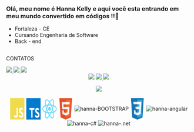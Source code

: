 ### Olá, meu nome é Hanna Kelly e aqui você esta entrando em meu mundo convertido em códigos !!👋

 - Fortaleza - CE 
 - Cursando Engenharia de Software 
 - Back - end 
##

CONTATOS 

<a href="linkedin.com/in/hanna-kelly-743241204" alt="Linkedin" target="_blank">
  	<img src=" https://img.shields.io/badge/LinkedIn-0077B5?style=for-the-badge&logo=linkedin&logoColor=white" target="_blank">
</a>
<a href="#hannafc_#8837" target="_blank">
  <img src="https://img.shields.io/badge/Discord-7289DA?style=for-the-badge&logo=discord&logoColor=white" target="_blank">
</a>
<a href="hanna.kellyfc@gmail.com" target="_blank">
 <img src =" https://img.shields.io/badge/Gmail-D14836?style=for-the-badge&logo=gmail&logoColor=white" target="_blank" >
</a>




<div align="center">
  <a align="left" href=https://www.gifs-animados.net><img src=https://www.gifs-animados.net/desenho/desenho05.gif></a>
  <a href="https://github.com/hannakelly">
  <img height="180em" src="https://github-readme-stats.vercel.app/api?username=hannakelly&show_icons=true&theme=synthwave&include_all_commits=true&count_private=true"/>
  <img height="180em" src="https://github-readme-stats.vercel.app/api/top-langs/?username=hannakelly&layout=compact&langs_count=7&theme=synthwave"/> 
  
  <a href=https://www.gifs-animados.net><img src=https://www.gifs-animados.net/desenho/desenho71.gif></a>

   
  <img align= "center" alt="hanna-Js" height="60" width="40" src="https://raw.githubusercontent.com/devicons/devicon/master/icons/javascript/javascript-plain.svg">
  <img align= "center"  alt="hanna-Ts" height="60" width="40" src="https://raw.githubusercontent.com/devicons/devicon/master/icons/typescript/typescript-plain.svg">
  <img align= "center"  alt="hanna-React" height="60" width="40" src="https://raw.githubusercontent.com/devicons/devicon/master/icons/react/react-original.svg">
  <img align= "center"  alt="hanna-HTML" height="60" width="40" src="https://raw.githubusercontent.com/devicons/devicon/master/icons/html5/html5-original.svg">
  <img align= "center"  alt="hanna-BOOTSTRAP" height="60" width="40" src="https://cdn.jsdelivr.net/gh/devicons/devicon/icons/bootstrap/bootstrap-original.svg" />
  <img align= "center"  alt="hanna-CSS" height="60" width="40" src="https://raw.githubusercontent.com/devicons/devicon/master/icons/css3/css3-original.svg">
  <img align= "center"  alt="hanna-angular" height="60" width="40" src="https://cdn.jsdelivr.net/gh/devicons/devicon/icons/angularjs/angularjs-original.svg" />
  <img align= "center"  alt="hanna-c#" height="60" width="40"  src="https://cdn.jsdelivr.net/gh/devicons/devicon/icons/csharp/csharp-original.svg" />
  <img align= "center"  alt="hanna-.net" height="60" width="40" src="https://cdn.jsdelivr.net/gh/devicons/devicon/icons/dotnetcore/dotnetcore-original.svg" />


</div>
  
  ##

